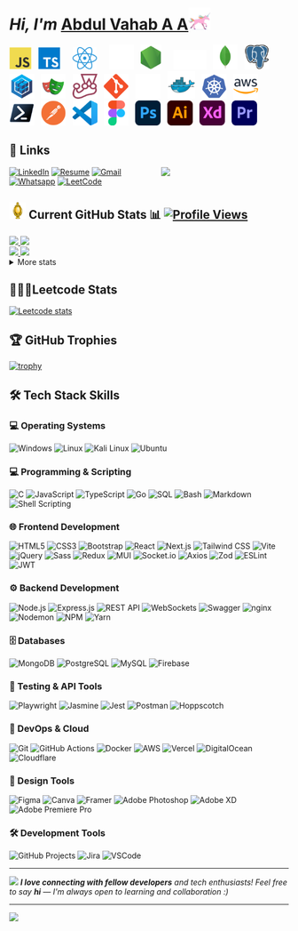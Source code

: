 <!-- <img src="images/Github banner no pic.jpg" > -->

# **_Hi, I'm_** <a href="https://www.linkedin.com/in/abdulvahabaa/">Abdul Vahab A A</a><img src="animated/unicorn.gif" height="40" />

<img src="svgs/logo-javascript.svg" height="40" /> &nbsp; 
<img src="svgs/logo-typescript.svg" height="40" style="margin-right:10px;" /> &nbsp; 
<img src="images/react.png" height="40" style="margin-right:10px;" /> &nbsp; 
<img src="svgs/next.js (2).svg" height="45" /> &nbsp; 
<img src="svgs/logo-nodejs.svg" height="45" style="margin-right:10px;" /> &nbsp; 
<img src="images/Express White.png" height="35" /> &nbsp; 
<img src="svgs/MongoDB.svg" height="45" /> &nbsp; 
<img src="svgs/PostgresSQL.svg" height="45" /> &nbsp; 
<img src="svgs/Sequelize.svg" height="45" /> &nbsp; 
<img src="svgs/Playwrite.svg" height="45" /> &nbsp; 
<img src="svgs/Jest.svg" height="45" /> &nbsp; 
<img src="svgs/Git.svg" height="45" /> &nbsp; 
<img src="svgs/GitHub.svg" height="45" /> &nbsp; 
<img src="svgs/Docker.svg" height="50" /> &nbsp; 
<img src="svgs/Kubernetes.svg" height="45" /> &nbsp; 
<img src="svgs/AWS.svg" height="45" /> &nbsp; 
<img src="svgs/Powershell.svg" height="45" /> &nbsp; 
<img src="svgs/Postman.svg" height="45" /> &nbsp; 
<img src="svgs/Visual Studio Code (VS Code).svg" height="45" /> &nbsp; 
<img src="svgs/Figma.svg" height="45" /> &nbsp; 
<img src="svgs/Adobe Photoshop.svg" height="45" /> &nbsp; 
<img src="svgs/Adobe Illustrator.svg" height="45" /> &nbsp; 
<img src="svgs/Adobe XD.svg" height="45" /> &nbsp; 
<img src="svgs/Adobe Premiere Pro.svg" height="45" />


## 🔗 Links

<img align='right' src="https://media.giphy.com/media/M9gbBd9nbDrOTu1Mqx/giphy.gif" width="230">

 [![LinkedIn](https://img.shields.io/badge/LinkedIn-0077B5?style=flat&logo=linkedin&logoColor=white)](https://www.linkedin.com/in/abdulvahabaa) [![Resume](https://img.shields.io/badge/Resume-%239146FF.svg?style=social&logo=read-the-docs&logoColor=blue)](https://drive.google.com/file/d/1rQ1TG_9zv9Ij7PuopyuBUFp5FCMREm4D/view?usp=sharing) [![Gmail](https://img.shields.io/badge/Gmail-%23FF4500.svg?style=social&logo=Gmail)](mailto:abdulvahabaa916@gmail.com) [![Whatsapp](https://img.shields.io/badge/-WhatsApp-green?logo=WhatsApp&style=social)](https://wa.me/+9747733770) [![LeetCode](https://img.shields.io/badge/LeetCode-FE7A16.svg?style=social&logo=leetcode&logoColor=orange)](https://leetcode.com/u/abdulvahabaa/)

## <img src="animated/light_5.gif" height="30px" /> Current GitHub Stats 📊 [![Profile Views](https://visitcountpro.netlify.app/api?id=abdulvahabaa&pretty=true)](https://visitcount.itsvg.in)

<div  >
<a  href="https://github.com/abdulvahabaa">
<div>
<img src="https://github-profile-summary-cards.vercel.app/api/cards/stats?username=abdulvahabaa&theme=2077" width="32.5%">
<img src="https://github-profile-summary-cards.vercel.app/api/cards/repos-per-language?username=abdulvahabaa&theme=2077&exclude={exclude}" width="32.5%" >
</div>
<div>
<img src="https://github-profile-summary-cards.vercel.app/api/cards/most-commit-language?username=abdulvahabaa&theme=2077&exclude={exclude}" width="32.5%">
<img src="https://github-profile-summary-cards.vercel.app/api/cards/productive-time?username=abdulvahabaa&theme=2077&utcOffset=+05.30" width="32.5%" >
</div>
</a>
<details>
  <summary>More stats</summary>
<img align="center" src="https://github-profile-summary-cards.vercel.app/api/cards/profile-details?username=abdulvahabaa&theme=2077" >
</details>
</div>

## 🧑🏻‍💻Leetcode Stats

[![Leetcode stats](https://leetcard.jacoblin.cool/abdulvahabaa?theme=dark&font=source_code_pro&ext=heatmap)](https://leetcode.com/Dinesh_coder30/)

## 🏆 GitHub Trophies

[![trophy](https://github-profile-trophy.vercel.app/?username=abdulvahabaa&theme=nord&column=7)](https://github.com/ryo-ma/github-profile-trophy)

## 🛠️ Tech Stack Skills

### 💻 Operating Systems
![Windows](https://img.shields.io/badge/windows-%230769AD.svg?style=plastic&logo=windows&logoColor=white)
![Linux](https://img.shields.io/badge/Linux-%2307405e.svg?style=plastic&logo=Linux&logoColor=white)
![Kali Linux](https://img.shields.io/badge/Kali_linux-%23404d59.svg?style=plastic&logo=Kalilinux&logoColor=white)
![Ubuntu](https://img.shields.io/badge/ubuntu-%23E34F26.svg?style=plastic&logo=ubuntu&logoColor=white)

### 💻 Programming & Scripting
![C](https://img.shields.io/badge/C-%2300599C.svg?style=plastic&logo=c&logoColor=white)
![JavaScript](https://img.shields.io/badge/JavaScript-%23F7DF1E.svg?style=plastic&logo=javascript&logoColor=black)
![TypeScript](https://img.shields.io/badge/TypeScript-%23007ACC.svg?style=plastic&logo=typescript&logoColor=white)
![Go](https://img.shields.io/badge/Go-%2300ADD8.svg?style=plastic&logo=go&logoColor=white)
![SQL](https://img.shields.io/badge/SQL-%2300C1D4.svg?style=plastic&logo=sql&logoColor=white)
![Bash](https://img.shields.io/badge/Bash-%234EAA25.svg?style=plastic&logo=gnu-bash&logoColor=white)
![Markdown](https://img.shields.io/badge/Markdown-%23000000.svg?style=plastic&logo=markdown&logoColor=white)
![Shell Scripting](https://img.shields.io/badge/Shell_Scripting-%234EAA25.svg?style=plastic&logo=gnu-bash&logoColor=white)

### 🌐 Frontend Development
![HTML5](https://img.shields.io/badge/HTML5-%23E34F26.svg?style=plastic&logo=html5&logoColor=white)
![CSS3](https://img.shields.io/badge/CSS3-%231572B6.svg?style=plastic&logo=css3&logoColor=white)
![Bootstrap](https://img.shields.io/badge/Bootstrap-%237952B3.svg?style=plastic&logo=bootstrap&logoColor=white)
![React](https://img.shields.io/badge/React-%2361DAFB.svg?style=plastic&logo=react&logoColor=black)
![Next.js](https://img.shields.io/badge/Next.js-%23000000.svg?style=plastic&logo=nextdotjs&logoColor=white)
![Tailwind CSS](https://img.shields.io/badge/Tailwind_CSS-%2306B6D4.svg?style=plastic&logo=tailwindcss&logoColor=white)
![Vite](https://img.shields.io/badge/Vite-%23646CFF.svg?style=plastic&logo=vite&logoColor=white)
![jQuery](https://img.shields.io/badge/jQuery-%230769AD.svg?style=plastic&logo=jquery&logoColor=white)
![Sass](https://img.shields.io/badge/Sass-%23CC6699.svg?style=plastic&logo=sass&logoColor=white)
![Redux](https://img.shields.io/badge/Redux-%23764ABC.svg?style=plastic&logo=redux&logoColor=white)
![MUI](https://img.shields.io/badge/MUI-%230081CB.svg?style=plastic&logo=mui&logoColor=white)
![Socket.io](https://img.shields.io/badge/Socket.io-%23010101.svg?style=plastic&logo=socketdotio&logoColor=white)
![Axios](https://img.shields.io/badge/Axios-%235A29E4.svg?style=plastic&logo=axios&logoColor=white)
![Zod](https://img.shields.io/badge/Zod-%237952B3.svg?style=plastic&logo=Zod&logoColor=white)
![ESLint](https://img.shields.io/badge/ESLint-%234B32C3.svg?style=plastic&logo=eslint&logoColor=white)
![JWT](https://img.shields.io/badge/JWT-%23000000.svg?style=plastic&logo=jsonwebtokens&logoColor=white)

### ⚙️ Backend Development
![Node.js](https://img.shields.io/badge/Node.js-%23339933.svg?style=plastic&logo=nodedotjs&logoColor=white)
![Express.js](https://img.shields.io/badge/Express.js-%23000000.svg?style=plastic&logo=express&logoColor=white)
![REST API](https://img.shields.io/badge/REST_API-%23000000.svg?style=plastic&logo=rest-api&logoColor=white)
![WebSockets](https://img.shields.io/badge/WebSockets-%234095F6.svg?style=plastic&logo=websockets&logoColor=white)
![Swagger](https://img.shields.io/badge/Swagger-%2385EA2D.svg?style=plastic&logo=swagger&logoColor=black)
![nginx](https://img.shields.io/badge/nginx-%23009639.svg?style=plastic&logo=nginx&logoColor=white)
![Nodemon](https://img.shields.io/badge/Nodemon-%2376D04B.svg?style=plastic&logo=nodemon&logoColor=white)
![NPM](https://img.shields.io/badge/NPM-%23CB3837.svg?style=plastic&logo=npm&logoColor=white)
![Yarn](https://img.shields.io/badge/Yarn-%232C8EBB.svg?style=plastic&logo=yarn&logoColor=white)

### 🗄️ Databases
![MongoDB](https://img.shields.io/badge/MongoDB-%2347A248.svg?style=plastic&logo=mongodb&logoColor=white)
![PostgreSQL](https://img.shields.io/badge/PostgreSQL-%23336791.svg?style=plastic&logo=postgresql&logoColor=white)
![MySQL](https://img.shields.io/badge/MySQL-%234479A1.svg?style=plastic&logo=mysql&logoColor=white)
![Firebase](https://img.shields.io/badge/Firebase-%23FFCA28.svg?style=plastic&logo=firebase&logoColor=black)

### 🧪 Testing & API Tools
![Playwright](https://img.shields.io/badge/Playwright-%23004A71.svg?style=plastic&logo=playwright&logoColor=white)
![Jasmine](https://img.shields.io/badge/Jasmine-%238A4182.svg?style=plastic&logo=jasmine&logoColor=white)
![Jest](https://img.shields.io/badge/Jest-%23C21325.svg?style=plastic&logo=jest&logoColor=white)
![Postman](https://img.shields.io/badge/Postman-%23FF6C37.svg?style=plastic&logo=postman&logoColor=white)
![Hoppscotch](https://img.shields.io/badge/Hoppscotch-%23006DFF.svg?style=plastic&logo=hoppscotch&logoColor=white)

### 🚀 DevOps & Cloud
![Git](https://img.shields.io/badge/git-%23E34F26.svg?style=plastic&logo=git&logoColor=white)
![GitHub Actions](https://img.shields.io/badge/GitHub_Actions-%232671E5.svg?style=plastic&logo=githubactions&logoColor=white)
![Docker](https://img.shields.io/badge/Docker-%232496ED.svg?style=plastic&logo=docker&logoColor=white)
![AWS](https://img.shields.io/badge/AWS-%23FFCA28.svg?style=plastic&logo=aws&logoColor=black)
![Vercel](https://img.shields.io/badge/Vercel-%23000000.svg?style=plastic&logo=vercel&logoColor=white)
![DigitalOcean](https://img.shields.io/badge/DigitalOcean-%230080FF.svg?style=plastic&logo=digitalocean&logoColor=white)
![Cloudflare](https://img.shields.io/badge/Cloudflare-%23F38020.svg?style=plastic&logo=cloudflare&logoColor=white)

### 🎨 Design Tools
![Figma](https://img.shields.io/badge/Figma-%23F24E1E.svg?style=plastic&logo=figma&logoColor=white)
![Canva](https://img.shields.io/badge/Canva-%2300C4CC.svg?style=plastic&logo=canva&logoColor=white)
![Framer](https://img.shields.io/badge/Framer-%23759CFC.svg?style=plastic&logo=framer&logoColor=black)
![Adobe Photoshop](https://img.shields.io/badge/Adobe_Photoshop-%2331A8FF.svg?style=plastic&logo=adobephotoshop&logoColor=white)
![Adobe XD](https://img.shields.io/badge/Adobe_XD-%238A4182.svg?style=plastic&logo=adobexd&logoColor=white)
![Adobe Premiere Pro](https://img.shields.io/badge/Adobe_Premiere_Pro-%239999FF.svg?style=plastic&logo=adobepremierepro&logoColor=white)

### 🛠️ Development Tools
![GitHub Projects](https://img.shields.io/badge/GitHub_Projects-%23000000.svg?style=plastic&logo=github&logoColor=white)
![Jira](https://img.shields.io/badge/Jira-%230052CC.svg?style=plastic&logo=jira&logoColor=white)
![VSCode](https://img.shields.io/badge/VSCode-%23007ACC.svg?style=plastic&logo=visualstudiocode&logoColor=white)


---

<img src="https://media.giphy.com/media/LnQjpWaON8nhr21vNW/giphy.gif" width="60"> <em><b>I love connecting with fellow developers</b> and tech enthusiasts! Feel free to say <b>hi</b> — I'm always open to learning and collaboration :)</em>

---

<!-- ## 🗂️ Highlight Projects

<a href="https://github.com/Zhenye-Na/DA-RNN">
  <img align="center" src="https://github-readme-stats.vercel.app/api/pin/?username=zhenye-na&repo=DA-RNN&show_icons=true&line_height=27&title_color=6aa6f8&text_color=8a919a&icon_color=6aa6f8&bg_color=22272e" alt="DA-RNN" />
</a>

<a href="https://github.com/Zhenye-Na/crnn-pytorch">
  <img align="center" src="https://github-readme-stats.vercel.app/api/pin/?username=zhenye-na&repo=crnn-pytorch&show_icons=true&line_height=27&title_color=6aa6f8&text_color=8a919a&icon_color=6aa6f8&bg_color=22272e" alt="crnn-pytorch" />
</a> -->

[![](https://visitcountpro.netlify.app/api?id=abdulvahabaa&pretty=true)](https://visitcount.itsvg.in)
